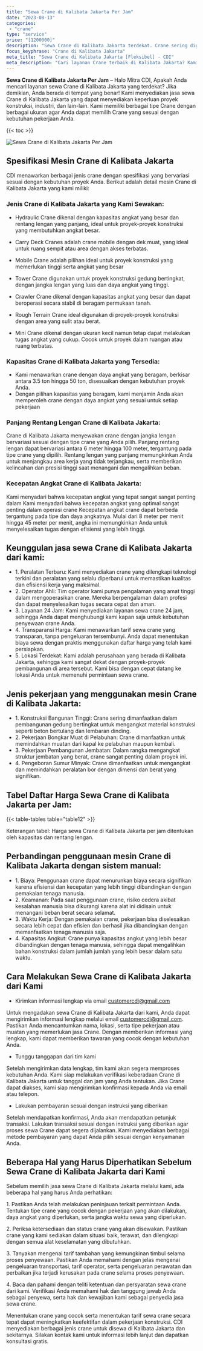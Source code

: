 ```yaml
---
title: "Sewa Crane di Kalibata Jakarta Per Jam"
date: "2023-08-13"
categories:
 - "crane"
type: "service"
price: "[1200000]"
description: "Sewa Crane di Kalibata Jakarta terdekat. Crane sering digunakan untuk proyek pembangunan sebagai peralatan andal yang efisien. Konsultasi gratis sekarang."
focus_keyphrase: "Crane di Kalibata Jakarta"
meta_title: "Sewa Crane di Kalibata Jakarta [Fleksibel] - CDI"
meta_description: "Cari layanan Crane terbaik di Kalibata Jakarta? Kami menyediakan Crane berkualitas untuk pengangkatan berat. Nikmati harga terbaik hari ini."
---
```


**Sewa Crane di Kalibata Jakarta Per Jam** – Halo Mitra CDI, Apakah Anda mencari layanan sewa Crane di Kalibata Jakarta yang terdekat? Jika demikian, Anda berada di tempat yang benar! Kami menyediakan jasa sewa Crane di Kalibata Jakarta yang dapat menyediakan keperluan proyek konstruksi, industri, dan lain-lain. Kami memiliki berbagai tipe Crane dengan berbagai ukuran agar Anda dapat memilih Crane yang sesuai dengan kebutuhan pekerjaan Anda.

{{< toc >}}

![Sewa Crane di Kalibata Jakarta Per Jam](/images/crane/crane-04.jpg)

## Spesifikasi Mesin Crane di Kalibata Jakarta

CDI menawarkan berbagai jenis crane dengan spesifikasi yang bervariasi sesuai dengan kebutuhan proyek Anda. Berikut adalah detail mesin Crane di Kalibata Jakarta yang kami miliki:

### Jenis Crane di Kalibata Jakarta yang Kami Sewakan:

*   Hydraulic Crane dikenal dengan kapasitas angkat yang besar dan rentang lengan yang panjang, ideal untuk proyek-proyek konstruksi yang membutuhkan angkat besar.
*   Carry Deck Cranes adalah crane mobile dengan dek muat, yang ideal untuk ruang sempit atau area dengan akses terbatas.
*   Mobile Crane adalah pilihan ideal untuk proyek konstruksi yang memerlukan tinggi serta angkat yang besar

*   Tower Crane digunakan untuk proyek konstruksi gedung bertingkat, dengan jangka lengan yang luas dan daya angkat yang tinggi.
*   Crawler Crane dikenal dengan kapasitas angkat yang besar dan dapat beroperasi secara stabil di beragam permukaan tanah.
*   Rough Terrain Crane ideal digunakan di proyek-proyek konstruksi dengan area yang sulit atau berat.
*   Mini Crane dikenal dengan ukuran kecil namun tetap dapat melakukan tugas angkat yang cukup. Cocok untuk proyek dalam ruangan atau ruang terbatas.

### Kapasitas Crane di Kalibata Jakarta yang Tersedia:

*   Kami menawarkan crane dengan daya angkat yang beragam, berkisar antara 3.5 ton hingga 50 ton, disesuaikan dengan kebutuhan proyek Anda.
*   Dengan pilihan kapasitas yang beragam, kami menjamin Anda akan memperoleh crane dengan daya angkat yang sesuai untuk setiap pekerjaan

### Panjang Rentang Lengan Crane di Kalibata Jakarta:

Crane di Kalibata Jakarta menyewakan crane dengan jangka lengan bervariasi sesuai dengan tipe crane yang Anda pilih. Panjang rentang lengan dapat bervariasi antara 6 meter hingga 100 meter, tergantung pada tipe crane yang dipilih. Rentang lengan yang panjang memungkinkan Anda untuk menjangkau area kerja yang tidak terjangkau, serta memberikan kelincahan dan presisi tinggi saat menangani dan mengalihkan beban.

### Kecepatan Angkat Crane di Kalibata Jakarta:

Kami menyadari bahwa kecepatan angkat yang tepat sangat sangat penting dalam Kami menyadari bahwa kecepatan angkat yang optimal sangat penting dalam operasi crane Kecepatan angkat crane dapat berbeda tergantung pada tipe dan daya angkatnya. Mulai dari 8 meter per menit hingga 45 meter per menit, angka ini memungkinkan Anda untuk menyelesaikan tugas dengan efisiensi yang lebih tinggi.

## Keunggulan jasa sewa Crane di Kalibata Jakarta dari kami:

*   1\. Peralatan Terbaru: Kami menyediakan crane yang dilengkapi teknologi terkini dan peralatan yang selalu diperbarui untuk memastikan kualitas dan efisiensi kerja yang maksimal.
*   2\. Operator Ahli: Tim operator kami punya pengalaman yang amat tinggi dalam mengoperasikan crane. Mereka berpengalaman dalam profesi dan dapat menyelesaikan tugas secara cepat dan aman.
*   3\. Layanan 24 Jam: Kami menyediakan layanan sewa crane 24 jam, sehingga Anda dapat menghubungi kami kapan saja untuk kebutuhan penyewaan crane Anda.
*   4\. Transparansi Harga: Kami menawarkan tarif sewa crane yang transparan, tanpa pengeluaran tersembunyi. Anda dapat menentukan biaya sewa dengan praktis menggunakan daftar harga yang telah kami persiapkan.
*   5\. Lokasi Terdekat: Kami adalah perusahaan yang berada di Kalibata Jakarta, sehingga kami sangat dekat dengan proyek-proyek pembangunan di area tersebut. Kami bisa dengan cepat datang ke lokasi Anda untuk memenuhi permintaan sewa crane.

## Jenis pekerjaan yang menggunakan mesin Crane di Kalibata Jakarta:

*   1\. Konstruksi Bangunan Tinggi: Crane sering dimanfaatkan dalam pembangunan gedung bertingkat untuk mengangkat material konstruksi seperti beton bertulang dan lembaran dinding.
*   2\. Pekerjaan Bongkar Muat di Pelabuhan: Crane dimanfaatkan untuk memindahkan muatan dari kapal ke pelabuhan maupun kembali.
*   3\. Pekerjaan Pembangunan Jembatan: Dalam rangka mengangkat struktur jembatan yang berat, crane sangat penting dalam proyek ini.
*   4\. Pengeboran Sumur Minyak: Crane dimanfaatkan untuk mengangkat dan memindahkan peralatan bor dengan dimensi dan berat yang signifikan.

## Tabel Daftar Harga Sewa Crane di Kalibata Jakarta per Jam:

{{< table-tables table="table12" >}}

Keterangan tabel: Harga sewa Crane di Kalibata Jakarta per jam ditentukan oleh kapasitas dan rentang lengan.

## Perbandingan penggunaan mesin Crane di Kalibata Jakarta dengan sistem manual:

*   1\. Biaya: Penggunaan crane dapat menurunkan biaya secara signifikan karena efisiensi dan kecepatan yang lebih tinggi dibandingkan dengan pemakaian tenaga manusia.
*   2\. Keamanan: Pada saat penggunaan crane, risiko cedera akibat kesalahan manusia bisa dikurangi karena alat ini didisain untuk menangani beban berat secara selamat.
*   3\. Waktu Kerja: Dengan pemakaian crane, pekerjaan bisa diselesaikan secara lebih cepat dan efisien dan berhasil jika dibandingkan dengan memanfaatkan tenaga manusia saja.
*   4\. Kapasitas Angkut: Crane punya kapasitas angkut yang lebih besar dibandingkan dengan tenaga manusia, sehingga dapat mengalihkan bahan konstruksi dalam jumlah jumlah yang lebih besar dalam satu waktu.

## Cara Melakukan Sewa Crane di Kalibata Jakarta dari Kami

*   Kirimkan informasi lengkap via email customercdi@gmail.com

Untuk mengadakan sewa Crane di Kalibata Jakarta dari kami, Anda dapat mengirimkan informasi lengkap melalui email customercdi@gmail.com. Pastikan Anda mencantumkan nama, lokasi, serta tipe pekerjaan atau muatan yang memerlukan jasa Crane. Dengan memberikan informasi yang lengkap, kami dapat memberikan tawaran yang cocok dengan kebutuhan Anda.
*   Tunggu tanggapan dari tim kami

Setelah mengirimkan data lengkap, tim kami akan segera memproses kebutuhan Anda. Kami siap melakukan verifikasi keberadaan Crane di Kalibata Jakarta untuk tanggal dan jam yang Anda tentukan. Jika Crane dapat diakses, kami siap mengirimkan konfirmasi kepada Anda via email atau telepon.
*   Lakukan pembayaran sesuai dengan instruksi yang diberikan

Setelah mendapatkan konfirmasi, Anda akan mendapatkan petunjuk transaksi. Lakukan transaksi sesuai dengan instruksi yang diberikan agar proses sewa Crane dapat segera dijalankan. Kami menyediakan berbagai metode pembayaran yang dapat Anda pilih sesuai dengan kenyamanan Anda.

## Beberapa Hal yang Harus Diperhatikan Sebelum Sewa Crane di Kalibata Jakarta dari Kami

Sebelum memilih jasa sewa Crane di Kalibata Jakarta melalui kami, ada beberapa hal yang harus Anda perhatikan:

1\.  Pastikan Anda telah melakukan peninjauan terkait permintaan Anda. Tentukan tipe crane yang cocok dengan pekerjaan yang akan dilakukan, daya angkat yang diperlukan, serta jangka waktu sewa yang diperlukan.

2\.  Periksa ketersediaan dan status crane yang akan disewakan. Pastikan crane yang kami sediakan dalam situasi baik, terawat, dan dilengkapi dengan semua alat keselamatan yang dibutuhkan.

3\.  Tanyakan mengenai tarif tambahan yang kemungkinan timbul selama proses penyewaan. Pastikan Anda memahami dengan jelas mengenai pengeluaran transportasi, tarif operator, serta pengeluaran perawatan dan perbaikan jika terjadi kerusakan pada crane selama proses penyewaan.

4\.  Baca dan pahami dengan teliti ketentuan dan persyaratan sewa crane dari kami. Verifikasi Anda memahami hak dan tanggung jawab Anda sebagai penyewa, serta hak dan kewajiban kami sebagai penyedia jasa sewa crane.

Menentukan crane yang cocok serta menentukan tarif sewa crane secara tepat dapat meningkatkan keefektifan dalam pekerjaan konstruksi. CDI menyediakan berbagai jenis crane untuk disewa di Kalibata Jakarta dan sekitarnya. Silakan kontak kami untuk informasi lebih lanjut dan dapatkan konsultasi gratis.